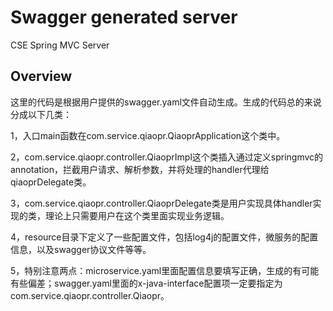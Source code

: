 # Swagger generated server

CSE Spring MVC Server


## Overview
这里的代码是根据用户提供的swagger.yaml文件自动生成。生成的代码总的来说分成以下几类：

1，入口main函数在com.service.qiaopr.QiaoprApplication这个类中。

2，com.service.qiaopr.controller.QiaoprImpl这个类插入通过定义springmvc的annotation，拦截用户请求、解析参数，并将处理的handler代理给qiaoprDelegate类。

3，com.service.qiaopr.controller.QiaoprDelegate类是用户实现具体handler实现的类，理论上只需要用户在这个类里面实现业务逻辑。


4，resource目录下定义了一些配置文件，包括log4j的配置文件，微服务的配置信息，以及swagger协议文件等等。

5，特别注意两点：microservice.yaml里面配置信息要填写正确，生成的有可能有些偏差；swagger.yaml里面的x-java-interface配置项一定要指定为com.service.qiaopr.controller.Qiaopr。
